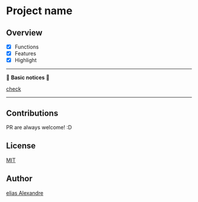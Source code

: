 # Project name

## Overview

- [X] Functions
- [X] Features
- [X] Highlight

---

🚧 **Basic notices** 🚧

[check](https://github.com/eliasallex)

---

## Contributions

PR are always welcome! :D

## License

[MIT](https://choosealicense.com/licenses/mit/)

## Author

[elias Alexandre](github.com/eliasallex)
